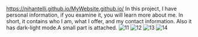 https://nihantelli.github.io/MyWebsite.github.io/
In this project, I have personal information, if you examine it, you will learn more about me. In short, it contains who I am, what I offer, and my contact information.
Also it has dark-light mode.A small part is attached.
![11](https://user-images.githubusercontent.com/111304583/208918180-3cfcefab-75fe-4f3e-b079-e8b1d91f8379.PNG)
![12](https://user-images.githubusercontent.com/111304583/208918184-a1d390e8-7962-4b75-aad6-7f2d1662c954.PNG)
![13](https://user-images.githubusercontent.com/111304583/208920660-4b116282-cf1e-4b17-ae3a-735041cc04d1.PNG)
![14](https://user-images.githubusercontent.com/111304583/208920674-30d672e8-b84e-49e2-b408-2c0e9931a566.PNG)

